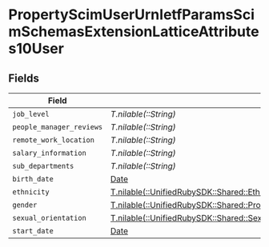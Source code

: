 # PropertyScimUserUrnIetfParamsScimSchemasExtensionLatticeAttributes10User


## Fields

| Field                                                                                                                                                                                                                        | Type                                                                                                                                                                                                                         | Required                                                                                                                                                                                                                     | Description                                                                                                                                                                                                                  |
| ---------------------------------------------------------------------------------------------------------------------------------------------------------------------------------------------------------------------------- | ---------------------------------------------------------------------------------------------------------------------------------------------------------------------------------------------------------------------------- | ---------------------------------------------------------------------------------------------------------------------------------------------------------------------------------------------------------------------------- | ---------------------------------------------------------------------------------------------------------------------------------------------------------------------------------------------------------------------------- |
| `job_level`                                                                                                                                                                                                                  | *T.nilable(::String)*                                                                                                                                                                                                        | :heavy_minus_sign:                                                                                                                                                                                                           | N/A                                                                                                                                                                                                                          |
| `people_manager_reviews`                                                                                                                                                                                                     | *T.nilable(::String)*                                                                                                                                                                                                        | :heavy_minus_sign:                                                                                                                                                                                                           | N/A                                                                                                                                                                                                                          |
| `remote_work_location`                                                                                                                                                                                                       | *T.nilable(::String)*                                                                                                                                                                                                        | :heavy_minus_sign:                                                                                                                                                                                                           | N/A                                                                                                                                                                                                                          |
| `salary_information`                                                                                                                                                                                                         | *T.nilable(::String)*                                                                                                                                                                                                        | :heavy_minus_sign:                                                                                                                                                                                                           | N/A                                                                                                                                                                                                                          |
| `sub_departments`                                                                                                                                                                                                            | *T.nilable(::String)*                                                                                                                                                                                                        | :heavy_minus_sign:                                                                                                                                                                                                           | N/A                                                                                                                                                                                                                          |
| `birth_date`                                                                                                                                                                                                                 | [Date](https://ruby-doc.org/stdlib-2.6.1/libdoc/date/rdoc/Date.html)                                                                                                                                                         | :heavy_minus_sign:                                                                                                                                                                                                           | N/A                                                                                                                                                                                                                          |
| `ethnicity`                                                                                                                                                                                                                  | [T.nilable(::UnifiedRubySDK::Shared::Ethnicity)](../../models/shared/ethnicity.md)                                                                                                                                           | :heavy_minus_sign:                                                                                                                                                                                                           | N/A                                                                                                                                                                                                                          |
| `gender`                                                                                                                                                                                                                     | [T.nilable(::UnifiedRubySDK::Shared::PropertyScimUserUrnIetfParamsScimSchemasExtensionLatticeAttributes10UserGender)](../../models/shared/propertyscimuserurnietfparamsscimschemasextensionlatticeattributes10usergender.md) | :heavy_minus_sign:                                                                                                                                                                                                           | N/A                                                                                                                                                                                                                          |
| `sexual_orientation`                                                                                                                                                                                                         | [T.nilable(::UnifiedRubySDK::Shared::SexualOrientation)](../../models/shared/sexualorientation.md)                                                                                                                           | :heavy_minus_sign:                                                                                                                                                                                                           | N/A                                                                                                                                                                                                                          |
| `start_date`                                                                                                                                                                                                                 | [Date](https://ruby-doc.org/stdlib-2.6.1/libdoc/date/rdoc/Date.html)                                                                                                                                                         | :heavy_minus_sign:                                                                                                                                                                                                           | N/A                                                                                                                                                                                                                          |